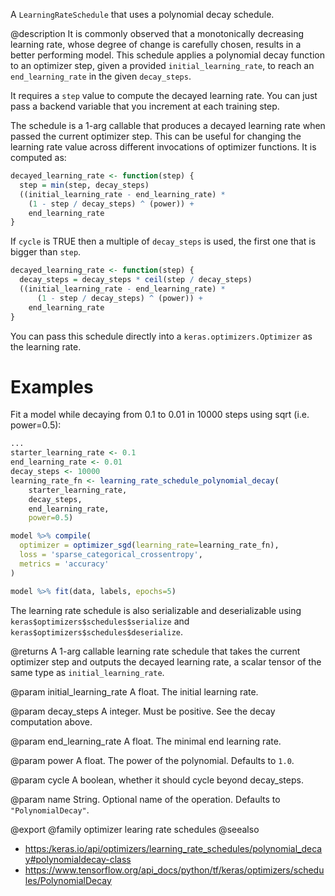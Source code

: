 A `LearningRateSchedule` that uses a polynomial decay schedule.

@description
It is commonly observed that a monotonically decreasing learning rate, whose
degree of change is carefully chosen, results in a better performing model.
This schedule applies a polynomial decay function to an optimizer step,
given a provided `initial_learning_rate`, to reach an `end_learning_rate`
in the given `decay_steps`.

It requires a `step` value to compute the decayed learning rate. You
can just pass a backend variable that you increment at each training
step.

The schedule is a 1-arg callable that produces a decayed learning rate
when passed the current optimizer step. This can be useful for changing the
learning rate value across different invocations of optimizer functions.
It is computed as:


```r
decayed_learning_rate <- function(step) {
  step = min(step, decay_steps)
  ((initial_learning_rate - end_learning_rate) *
    (1 - step / decay_steps) ^ (power)) +
    end_learning_rate
}
```

If `cycle` is TRUE then a multiple of `decay_steps` is used, the first one
that is bigger than `step`.


```r
decayed_learning_rate <- function(step) {
  decay_steps = decay_steps * ceil(step / decay_steps)
  ((initial_learning_rate - end_learning_rate) *
      (1 - step / decay_steps) ^ (power)) +
    end_learning_rate
}
```

You can pass this schedule directly into a `keras.optimizers.Optimizer`
as the learning rate.

# Examples
Fit a model while decaying from 0.1 to 0.01 in 10000 steps using
sqrt (i.e. power=0.5):


```r
...
starter_learning_rate <- 0.1
end_learning_rate <- 0.01
decay_steps <- 10000
learning_rate_fn <- learning_rate_schedule_polynomial_decay(
    starter_learning_rate,
    decay_steps,
    end_learning_rate,
    power=0.5)

model %>% compile(
  optimizer = optimizer_sgd(learning_rate=learning_rate_fn),
  loss = 'sparse_categorical_crossentropy',
  metrics = 'accuracy'
)

model %>% fit(data, labels, epochs=5)
```

The learning rate schedule is also serializable and deserializable using
`keras$optimizers$schedules$serialize` and
`keras$optimizers$schedules$deserialize`.

@returns
A 1-arg callable learning rate schedule that takes the current optimizer
step and outputs the decayed learning rate, a scalar tensor of the
same type as `initial_learning_rate`.

@param initial_learning_rate
A float. The initial learning rate.

@param decay_steps
A integer. Must be positive. See the decay
computation above.

@param end_learning_rate
A float. The minimal end learning rate.

@param power
A float. The power of the polynomial. Defaults to
`1.0`.

@param cycle
A boolean, whether it should cycle beyond decay_steps.

@param name
String.  Optional name of the operation. Defaults to
`"PolynomialDecay"`.

@export
@family optimizer learing rate schedules
@seealso
+ <https:/keras.io/api/optimizers/learning_rate_schedules/polynomial_decay#polynomialdecay-class>
+ <https://www.tensorflow.org/api_docs/python/tf/keras/optimizers/schedules/PolynomialDecay>

